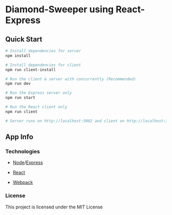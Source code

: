 # Diamond-Sweeper using React-Express


## Quick Start

``` bash
# Install dependencies for server
npm install

# Install dependencies for client
npm run client-install

# Run the client & server with concurrently (Recommended)
npm run dev

# Run the Express server only
npm run start

# Run the React client only
npm run client

# Server runs on http://localhost:5002 and client on http://localhost:3000
```
## App Info

### Technologies

* [Node](https://nodejs.org/en/)/[Express](https://expressjs.com/)

* [React](https://github.com/facebookincubator/create-react-app)

* [Webpack](https://webpack.js.org/)

### License

This project is licensed under the MIT License
